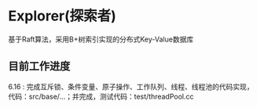 # Explorer(探索者)
基于Raft算法，采用B+树索引实现的分布式Key-Value数据库
## 目前工作进度  
6.16 : 完成互斥锁、条件变量、原子操作、工作队列、线程、线程池的代码实现，代码：src/base/...；并完成，测试代码：test/threadPool.cc
